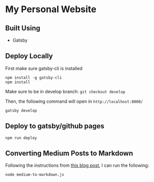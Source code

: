 # My Personal Website

## Built Using
* Gatsby

## Deploy Locally
First make sure gatsby-cli is installed
```
npm install -g gatsby-cli
npm install
```

Make sure to be in develop branch:
`
git checkout develop
`


Then, the following command will open in `http://localhost:8000/`
```
gatsby develop
```

## Deploy to gatsby/github pages
```
npm run deploy
```


## Converting Medium Posts to Markdown
Following the instructions from [this blog post](https://towardsdatascience.com/converting-medium-posts-to-markdown-for-your-blog-5d6830408467), I can run the following:

`node medium-to-markdown.js`
